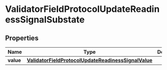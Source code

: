 

# ValidatorFieldProtocolUpdateReadinessSignalSubstate


## Properties

| Name | Type | Description | Notes |
|------------ | ------------- | ------------- | -------------|
|**value** | [**ValidatorFieldProtocolUpdateReadinessSignalValue**](ValidatorFieldProtocolUpdateReadinessSignalValue.md) |  |  |



